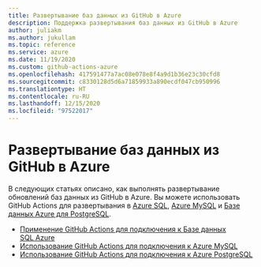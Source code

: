 ```yaml
---
title: Развертывание баз данных из GitHub в Azure
description: Поддержка развертывания баз данных из GitHub в Azure
author: juliakm
ms.author: jukullam
ms.topic: reference
ms.service: azure
ms.date: 11/19/2020
ms.custom: github-actions-azure
ms.openlocfilehash: 417591477a7ac08e078e8f4a9d1b36e23c30cfd8
ms.sourcegitcommit: c8330128d5d6a71859933a890ecdf047cb950996
ms.translationtype: HT
ms.contentlocale: ru-RU
ms.lasthandoff: 12/15/2020
ms.locfileid: "97522017"
---
```

# <a name="deploy-databases-from-github-to-azure"></a>Развертывание баз данных из GitHub в Azure

В следующих статьях описано, как выполнять развертывание обновлений баз данных из GitHub в Azure. Вы можете использовать GitHub Actions для развертывания в [Azure SQL](/azure/azure-sql/), [Azure MySQL](/azure/mysql/) и [Базе данных Azure для PostgreSQL](/azure/postgresql/).

- [Применение GitHub Actions для подключения к Базе данных SQL Azure](/azure/azure-sql/database/connect-github-actions-sql-db)
- [Использование GitHub Actions для подключения к Azure MySQL](/azure/mysql/quickstart-mysql-github-actions)
- [Использование GitHub Actions для подключения к Azure PostgreSQL](/azure/postgresql/how-to-deploy-github-action)

